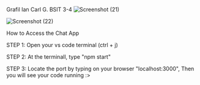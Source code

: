 Grafil Ian Carl G. BSIT 3-4
![Screenshot (21)](https://user-images.githubusercontent.com/102000317/209657517-9e46dfdf-e6a8-4ed4-8977-5cd2bbb5588f.png)

![Screenshot (22)](https://user-images.githubusercontent.com/102000317/209657536-876651e3-859d-4789-97b0-4effce94c0a5.png)

How to Access the Chat App

STEP 1: Open your vs code terminal (ctrl + j)

STEP 2: At the terminall, type "npm start"
  
STEP 3: Locate the port by typing on your browser "localhost:3000", Then you will see your code running :>
  

